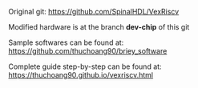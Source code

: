 Original git: https://github.com/SpinalHDL/VexRiscv

Modified hardware is at the branch **dev-chip** of this git

Sample softwares can be found at: https://github.com/thuchoang90/briey_software

Complete guide step-by-step can be found at: https://thuchoang90.github.io/vexriscv.html
